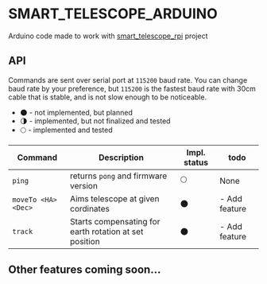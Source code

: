 # SMART_TELESCOPE_ARDUINO

Arduino code made to work with [smart_telescope_rpi](https://github.com/Egorpr0/smart_telescope_rpi) project

## API

Commands are sent over serial port at `115200` baud rate.
You can change baud rate by your preference, but `115200` is the fastest baud rate with 30cm cable that is stable, and is not slow enough to be noticeable.

- :new_moon: - not implemented, but planned
- :last_quarter_moon: - implemented, but not finalized and tested
- :full_moon: - implemented and tested

| Command | Description | Impl. status | todo |
| ----------- | ----------- | ----------- | ----------- |
| `ping` | returns `pong` and firmware version | :full_moon: | None |
| `moveTo <HA> <Dec>` | Aims telescope at given cordinates | :new_moon: | - Add feature|
| `track` | Starts compensating for earth rotation at set position | :new_moon: | - Add feature|

## Other features coming soon...